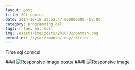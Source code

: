 ```yaml
---
layout: post
title: SQL comics
date: 2014-10-18 09:53:47.000000000 -07:00
category: programming_del
tags: [ fun, en, sql]
img: /assets/img/posts/2016/02/batman.png
permalink: /:year/:month/:day/:title/
---
```


Time sql comics!

###I
<img src="../../../../assets/img/posts/2014/10/sql_comics1.png" class="img-fluid" alt="Responsive image">
posts/
###II
<img src="../../../../assets/img/posts/2014/10/sql_comics2.png" class="img-fluid" alt="Responsive image">
